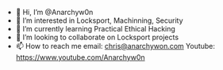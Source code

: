 - 👋 Hi, I’m @Anarchyw0n
- 👀 I’m interested in Locksport, Machinning, Security
- 🌱 I’m currently learning Practical Ethical Hacking 
- 💞️ I’m looking to collaborate on Locksport projects
- 📫 How to reach me email: chris@anarchywon.com  Youtube: https://www.youtube.com/Anarchyw0n 

<!---
Anarchyw0n/Anarchyw0n is a ✨ special ✨ repository because its `README.md` (this file) appears on your GitHub profile.
You can click the Preview link to take a look at your changes.
--->
